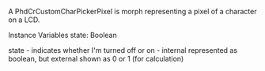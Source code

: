 A PhdCrCustomCharPickerPixel is morph representing a pixel of a character on a LCD.

Instance Variables
	state: Boolean

state
	- indicates whether I'm turned off or on
	- internal represented as boolean, but external shown as 0 or 1 (for calculation)